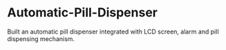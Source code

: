 # Automatic-Pill-Dispenser
Built an automatic pill dispenser integrated with LCD screen, alarm and pill dispensing mechanism. 
